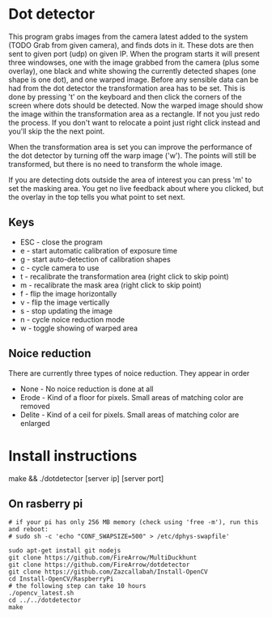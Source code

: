 Dot detector
============

This program grabs images from the camera latest added to the system (TODO Grab from given camera),
and finds dots in it. These dots are then sent to given port (udp) on given IP. 
When the program starts it will present three windowses, one with the image grabbed from the camera (plus some overlay),
one black and white showing the currently detected shapes (one shape is one dot), and one warped image.
Before any sensible data can be had from the dot detector the transformation area has to be set. This is done by pressing 't'
on the keyboard and then click the corners of the screen where dots should be detected. Now the warped image should show the
image within the transformation area as a rectangle. If not you just redo the process. If you don't want to relocate a point
just right click instead and you'll skip the the next point.

When the transformation area is set you can improve the performance of the dot detector by turning off the warp image ('w'). 
The points will still be transformed, but there is no need to transform the whole image.

If you are detecting dots outside the area of interest you can press 'm' to set the masking area. You get no live feedback
about where you clicked, but the overlay in the top tells you what point to set next.

Keys
-----
* ESC - close the program
* e - start automatic calibration of exposure time
* g - start auto-detection of calibration shapes
* c - cycle camera to use
* t - recalibrate the transformation area (right click to skip point)
* m - recalibrate the mask area (right click to skip point)
* f - flip the image horizontally
* v - flip the image vertically
* s - stop updating the image
* n - cycle noice reduction mode
* w - toggle showing of warped area

Noice reduction
---------------

There are currently three types of noice reduction. They appear in order
* None - No noice reduction is done at all
* Erode - Kind of a floor for pixels. Small areas of matching color are removed
* Delite - Kind of a ceil for pixels. Small areas of matching color are enlarged


Install instructions
====================
make && ./dotdetector [server ip] [server port]

On rasberry pi
-------------

    # if your pi has only 256 MB memory (check using 'free -m'), run this and reboot:
    # sudo sh -c 'echo "CONF_SWAPSIZE=500" > /etc/dphys-swapfile'

    sudo apt-get install git nodejs
    git clone https://github.com/FireArrow/MultiDuckhunt
    git clone https://github.com/FireArrow/dotdetector
    git clone https://github.com/Zazcallabah/Install-OpenCV
    cd Install-OpenCV/RaspberryPi
    # the following step can take 10 hours
    ./opencv_latest.sh
    cd ../../dotdetector
    make


